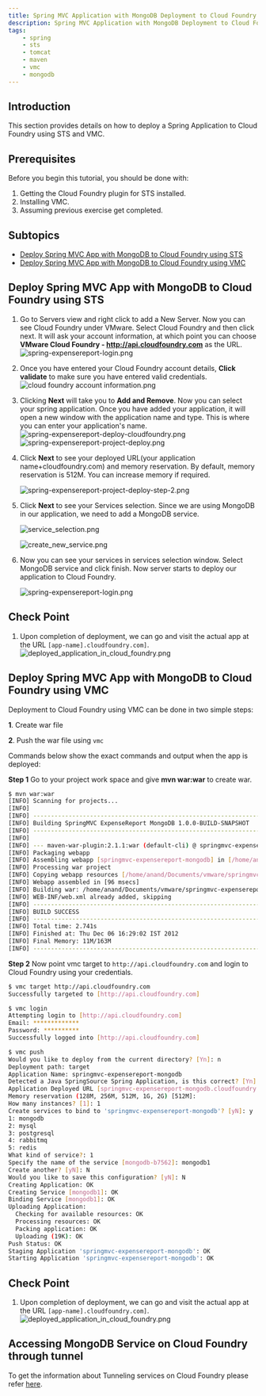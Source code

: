 ```yaml
---
title: Spring MVC Application with MongoDB Deployment to Cloud Foundry
description: Spring MVC Application with MongoDB Deployment to Cloud Foundry
tags:
    - spring
    - sts
    - tomcat
    - maven
    - vmc
    - mongodb
---
```


## Introduction
This section provides details on how to deploy a Spring Application to Cloud Foundry using STS and VMC.

## Prerequisites
Before you begin this tutorial, you should be done with:

1. Getting the Cloud Foundry plugin for STS installed.
2. Installing VMC.
3. Assuming previous exercise get completed.

## Subtopics

+ [Deploy Spring MVC App with MongoDB to Cloud Foundry using STS](#deploy-spring-mvc-app-with-mongodb-to-cloud-foundry-using-sts)
+ [Deploy Spring MVC App with MongoDB to Cloud Foundry using VMC](#deploy-spring-mvc-app-with-mongodb-to-cloud-foundry-using-vmc)

## Deploy Spring MVC App with MongoDB to Cloud Foundry using STS
1. Go to Servers view and right click to add a New Server. Now you can see Cloud Foundry under VMware. Select Cloud Foundry and then click next. It will ask your account information, at which point you can choose **VMware Cloud Foundry - http://api.cloudfoundry.com** as the URL.
  ![spring-expensereport-login.png](/images/spring_tutorial/cloud_foundry.png)
2. Once you have entered your Cloud Foundry account details, **Click validate** to make sure you have entered valid credentials.
  ![cloud foundry account information.png](/images/spring_tutorial/cloud_foundry_account.png)
3. Clicking **Next** will take you to **Add and Remove**. Now you can select your spring application. Once you have added your application, it will open a new window with the application name and type. This is where you can enter your application's name.
  ![spring-expensereport-deploy-cloudfoundry.png](/images/spring_mongodb_tutorial/cloud_foundry_project_deploy.png)
  ![spring-expensereport-project-deploy.png](/images/spring_mongodb_tutorial/project_deploy_step2.png)
4. Click **Next** to see your deployed URL(your application name+cloudfoundry.com) and memory reservation. By default, memory reservation is 512M. You can increase memory if required.

    ![spring-expensereport-project-deploy-step-2.png](/images/spring_tutorial/project_deploy_step3.png)

5. Click **Next** to see your Services selection.  Since we are using MongoDB in our application, we need to add a MongoDB service.

    ![service_selection.png](/images/spring_tutorial/service_selection.png)

    ![create_new_service.png](/images/spring_mongodb_tutorial/create_new_mongo_service.png)

6. Now you can see your services in services selection window. Select MongoDB service and click finish. Now server starts to deploy our application to Cloud Foundry.

    ![spring-expensereport-login.png](/images/spring_mongodb_tutorial/mongo_service_selection.png)

## Check Point
1. Upon completion of deployment, we can go and visit the actual app at the URL `[app-name].cloudfoundry.com]`.
  ![deployed_application_in_cloud_foundry.png](/images/spring_mongodb_tutorial/deployed_application_in_cloud_foundry.png)

## Deploy Spring MVC App with MongoDB to Cloud Foundry using VMC
Deployment to Cloud Foundry using VMC can be done in two simple steps:

**1**. Create war file

**2**. Push the war file using `vmc`

Commands below show the exact commands and output when the app is deployed:

**Step 1**  Go to your project work space and give **mvn war:war** to create war.

``` bash
$ mvn war:war
[INFO] Scanning for projects...
[INFO]
[INFO] ------------------------------------------------------------------------
[INFO] Building SpringMVC ExpenseReport MongoDB 1.0.0-BUILD-SNAPSHOT
[INFO] ------------------------------------------------------------------------
[INFO]
[INFO] --- maven-war-plugin:2.1.1:war (default-cli) @ springmvc-expensereport-mongodb ---
[INFO] Packaging webapp
[INFO] Assembling webapp [springmvc-expensereport-mongodb] in [/home/anand/Documents/vmware/springmvc-expensereport-mongodb/target/springmvc-expensereport-mongodb-1.0.0-BUILD-SNAPSHOT]
[INFO] Processing war project
[INFO] Copying webapp resources [/home/anand/Documents/vmware/springmvc-expensereport-mongodb/src/main/webapp]
[INFO] Webapp assembled in [96 msecs]
[INFO] Building war: /home/anand/Documents/vmware/springmvc-expensereport-mongodb/target/springmvc-expensereport-mongodb-1.0.0-BUILD-SNAPSHOT.war
[INFO] WEB-INF/web.xml already added, skipping
[INFO] ------------------------------------------------------------------------
[INFO] BUILD SUCCESS
[INFO] ------------------------------------------------------------------------
[INFO] Total time: 2.741s
[INFO] Finished at: Thu Dec 06 16:29:02 IST 2012
[INFO] Final Memory: 11M/163M
[INFO] ------------------------------------------------------------------------
```
**Step 2**  Now point vmc target to `http://api.cloudfoundry.com` and login to Cloud Foundry using your credentials.

```bash
$ vmc target http://api.cloudfoundry.com
Successfully targeted to [http://api.cloudfoundry.com]

$ vmc login
Attempting login to [http://api.cloudfoundry.com]
Email: *************
Password: **********
Successfully logged into [http://api.cloudfoundry.com]

$ vmc push
Would you like to deploy from the current directory? [Yn]: n
Deployment path: target
Application Name: springmvc-expensereport-mongodb
Detected a Java SpringSource Spring Application, is this correct? [Yn]: Y
Application Deployed URL [springmvc-expensereport-mongodb.cloudfoundry.com]:
Memory reservation (128M, 256M, 512M, 1G, 2G) [512M]:
How many instances? [1]: 1
Create services to bind to 'springmvc-expensereport-mongodb'? [yN]: y
1: mongodb
2: mysql
3: postgresql
4: rabbitmq
5: redis
What kind of service?: 1
Specify the name of the service [mongodb-b7562]: mongodb1
Create another? [yN]: N
Would you like to save this configuration? [yN]: N
Creating Application: OK
Creating Service [mongodb1]: OK
Binding Service [mongodb1]: OK
Uploading Application:
  Checking for available resources: OK
  Processing resources: OK
  Packing application: OK
  Uploading (19K): OK
Push Status: OK
Staging Application 'springmvc-expensereport-mongodb': OK
Starting Application 'springmvc-expensereport-mongodb': OK
```

## Check Point
1. Upon completion of deployment, we can go and visit the actual app at the URL `[app-name].cloudfoundry.com]`.
  ![deployed_application_in_cloud_foundry.png](/images/spring_mongodb_tutorial/deployed_application_in_cloud_foundry.png)


## Accessing MongoDB Service on Cloud Foundry through tunnel
To get the information about Tunneling services on Cloud Foundry please refer [here](/frameworks/java/spring/tutorials/springmvc-mongodb/mongodb-dataservice-tunnel-on-cloudfoundry.html).